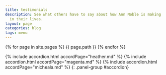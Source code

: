 ```yaml
---
title: testimonials
description: See what others have to say about how Ann Noble is making a differance
  in their lives.
layout: page
categories: blog
tags: menu
---
```

{% for page in site.pages %}
  {{ page.path  }}
{% endfor %}

{% include accordion.html accordPage="heather.md" %}
{% include accordion.html accordPage="magenta.md" %}
{% include accordion.html accordPage="micheala.md" %}
{: .panel-group #accordion}
